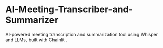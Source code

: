 # AI-Meeting-Transcriber-and-Summarizer
AI-powered meeting transcription and summarization tool using Whisper and LLMs, built with Chainlit .

